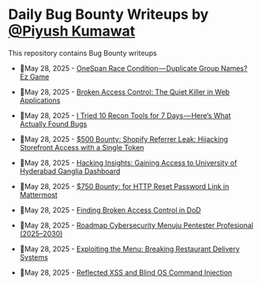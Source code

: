 # Daily Bug Bounty Writeups by [@Piyush Kumawat](https://twitter.com/piyush_supiy) 
This repository contains Bug Bounty writeups

<!-- BLOG-POST-LIST:START -->
 - 💯May 28, 2025 - [OneSpan Race Condition — Duplicate Group Names? Ez Game](https://medium.com/@FufuFaf1/onespan-race-condition-duplicate-group-names-ez-game-e6bfd734850b?source=rss------bug_bounty-5) 

 - 💯May 28, 2025 - [Broken Access Control: The Quiet Killer in Web Applications](https://medium.com/@aashifm/broken-access-control-the-quiet-killer-in-web-applications-79cb85f72cd8?source=rss------bug_bounty-5) 

 - 💯May 28, 2025 - [I Tried 10 Recon Tools for 7 Days — Here’s What Actually Found Bugs](https://infosecwriteups.com/i-tried-10-recon-tools-for-7-days-heres-what-actually-found-bugs-9013b4cd2396?source=rss------bug_bounty-5) 

 - 💯May 28, 2025 - [$500 Bounty: Shopify Referrer Leak: Hijacking Storefront Access with a Single Token](https://infosecwriteups.com/500-bounty-shopify-referrer-leak-hijacking-storefront-access-with-a-single-token-4edc0de09cff?source=rss------bug_bounty-5) 

 - 💯May 28, 2025 - [Hacking Insights: Gaining Access to University of Hyderabad Ganglia Dashboard](https://infosecwriteups.com/hacking-insights-gaining-access-to-university-of-hyderabad-ganglia-dashboard-bdc15f3a82fe?source=rss------bug_bounty-5) 

 - 💯May 28, 2025 - [$750 Bounty: for HTTP Reset Password Link in Mattermost](https://infosecwriteups.com/750-bounty-for-http-reset-password-link-in-mattermost-3cc3acdb0f85?source=rss------bug_bounty-5) 

 - 💯May 28, 2025 - [Finding Broken Access Control in DoD](https://azraeldeathangel.medium.com/finding-broken-access-control-in-dod-c569305f9099?source=rss------bug_bounty-5) 

 - 💯May 28, 2025 - [Roadmap Cybersecurity Menuju Pentester Profesional &lpar;2025–2030&rpar;](https://medium.com/@riskiardiansyah51938/roadmap-cybersecurity-menuju-pentester-profesional-2025-2030-8fec44f6ff23?source=rss------bug_bounty-5) 

 - 💯May 28, 2025 - [Exploiting the Menu: Breaking Restaurant Delivery Systems](https://medium.com/@davimouar/exploiting-the-menu-breaking-restaurant-delivery-systems-37c473849ac8?source=rss------bug_bounty-5) 

 - 💯May 28, 2025 - [Reflected XSS and Blind OS Command Injection](https://osintteam.blog/reflected-xss-and-blind-os-command-injection-a056c75f99be?source=rss------bug_bounty-5) 
<!-- BLOG-POST-LIST:END -->
